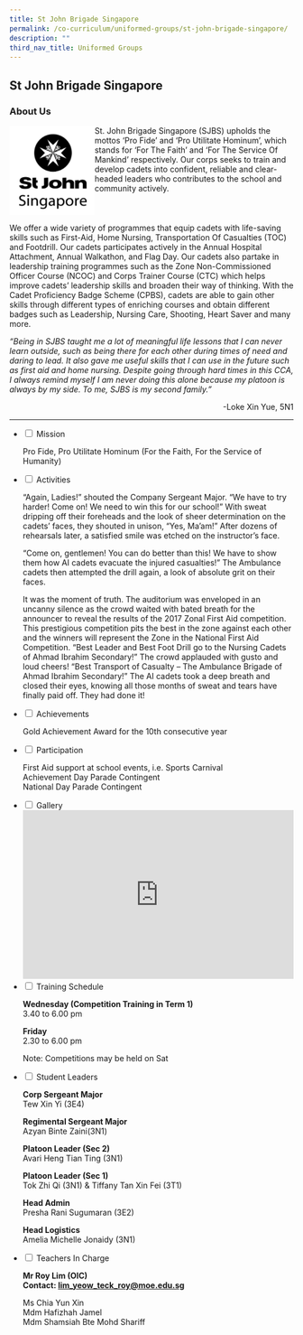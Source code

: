 ```yaml
---
title: St John Brigade Singapore
permalink: /co-curriculum/uniformed-groups/st-john-brigade-singapore/
description: ""
third_nav_title: Uniformed Groups
---
```

## St John Brigade Singapore

### About Us
<img style="width: 30%;" src="/images/sjbs.png" align = "LEFT" />
St. John Brigade Singapore (SJBS) upholds the mottos &lsquo;Pro Fide&rsquo; and &lsquo;Pro Utilitate Hominum&rsquo;, which stands for &lsquo;For The Faith&rsquo; and &lsquo;For The Service Of Mankind&rsquo; respectively. Our corps seeks to train and develop cadets into confident, reliable and clear-headed leaders who contributes to the school and community actively.

<br clear="left">

We offer a wide variety of programmes that equip cadets with life-saving skills such as First-Aid, Home Nursing, Transportation Of Casualties (TOC) and Footdrill. Our cadets participates actively in the Annual Hospital Attachment, Annual Walkathon, and Flag Day. Our cadets also partake in leadership training programmes such as the Zone Non-Commissioned Officer Course (NCOC) and Corps Trainer Course (CTC) which helps improve cadets&rsquo; leadership skills and broaden their way of thinking. With the Cadet Proficiency Badge Scheme (CPBS), cadets are able to gain other skills through different types of enriching courses and obtain different badges such as Leadership, Nursing Care, Shooting, Heart Saver and many more.

_“Being in SJBS taught me a lot of meaningful life lessons that I can never learn outside, such as being there for each other during times of need and daring to lead. It also gave me useful skills that I can use in the future such as first aid and home nursing. Despite going through hard times in this CCA, I always remind myself I am never doing this alone because my platoon is always by my side. To me, SJBS is my second family.”_

<div style="text-align: right;">-Loke Xin Yue, 5N1</div>

<hr>
<ul class="jekyllcodex_accordion">
<li><input id="accordion1" type="checkbox" /> <label for="accordion1">Mission</label>
<div>
<p>Pro Fide, Pro Utilitate Hominum (For the Faith, For the Service of Humanity)</p>
</div>
</li>
<li><input id="accordion2" type="checkbox" /> <label for="accordion2">Activities</label>
<div>
<p>&ldquo;Again, Ladies!&rdquo; shouted the Company Sergeant Major. &ldquo;We have to try harder! Come on! We need to win this for our school!&rdquo; With sweat dripping off their foreheads and the look of sheer determination on the cadets&rsquo; faces, they shouted in unison, &ldquo;Yes, Ma&rsquo;am!&rdquo; After dozens of rehearsals later, a satisfied smile was etched on the instructor&rsquo;s face.</p>
<p>&ldquo;Come on, gentlemen! You can do better than this! We have to show them how AI cadets evacuate the injured casualties!&rdquo; The Ambulance cadets then attempted the drill again, a look of absolute grit on their faces.</p>
<p>It was the moment of truth. The auditorium was enveloped in an uncanny silence as the crowd waited with bated breath for the announcer to reveal the results of the 2017 Zonal First Aid competition. This prestigious competition pits the best in the zone against each other and the winners will represent the Zone in the National First Aid Competition. &ldquo;Best Leader and Best Foot Drill go to the Nursing Cadets of Ahmad Ibrahim Secondary!&rdquo; The crowd applauded with gusto and loud cheers! &ldquo;Best Transport of Casualty &ndash; The Ambulance Brigade of Ahmad Ibrahim Secondary!&rdquo; The AI cadets took a deep breath and closed their eyes, knowing all those months of sweat and tears have finally paid off. They had done it!</p>
</div>
</li>
<li><input id="accordion3" type="checkbox" /> <label for="accordion3">Achievements</label>
<div>
<p>Gold Achievement Award for the 10th consecutive year</p>
</div>
</li>
<li><input id="accordion4" type="checkbox" /> <label for="accordion4">Participation</label>
<div>
<p>First Aid support at school events, i.e. Sports Carnival<br />Achievement Day Parade Contingent<br />National Day Parade Contingent</p>
</div>
</li>
<li><input id="accordion5" type="checkbox" /> <label for="accordion5">Gallery</label>
<div>
<iframe src="https://docs.google.com/presentation/d/e/2PACX-1vQfdbK7NXIudaT_0LZX-s82NlqE3DDJIv-tjTF8CBWjhPhKUFiOHq87NAD_b66gWIScYDm-sDM3gCNZ/embed?start=false&loop=false&delayms=5000" frameborder="0" width="480" height="299" allowfullscreen="true"></iframe>
</div>
</li>
<li><input id="accordion6" type="checkbox" /> <label for="accordion6">Training Schedule</label>
<div>
<p><strong>Wednesday (Competition Training in Term 1)<br /></strong>3.40 to 6.00 pm</p>
<p><strong>Friday<br /></strong>2.30 to 6.00 pm</p>
<p>Note: Competitions may be held on Sat</p>
</div>
</li>
<li><input id="accordion7" type="checkbox" /> <label for="accordion7">Student Leaders</label>
<div>
<p><strong>Corp Sergeant Major<br /></strong>Tew Xin Yi (3E4)</p>
<p><strong>Regimental Sergeant Major<br /></strong>Azyan Binte Zaini(3N1)</p>
<p><strong>Platoon Leader (Sec 2)<br /></strong>Avari Heng Tian Ting&nbsp;(3N1)</p>
<p><strong>Platoon Leader (Sec 1)<br /></strong>Tok Zhi Qi&nbsp;(3N1) &amp;&nbsp;Tiffany Tan Xin Fei (3T1)</p>
<p><strong>Head Admin<br /></strong>Presha Rani Sugumaran&nbsp;(3E2)</p>
<p><strong>Head Logistics<br /></strong>Amelia Michelle Jonaidy (3N1)</p>
</div>
</li>
<li><input id="accordion8" type="checkbox" /> <label for="accordion8">Teachers In Charge</label>
<div>
<p><strong>Mr Roy Lim (OIC)<br /></strong><strong>Contact:&nbsp;<a href="mailto:lim_yeow_teck_roy@moe.edu.sg" target="">lim_yeow_teck_roy@moe.edu.sg</a></strong></p>
<p>Ms Chia Yun Xin<br />Mdm Hafizhah Jamel<br />Mdm Shamsiah Bte Mohd Shariff</p>
</div>
</li>
</ul>